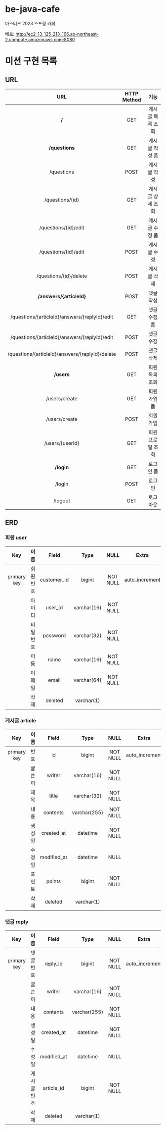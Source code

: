 # be-java-cafe
마스터즈 2023 스프링 카페 

배포: http://ec2-13-125-213-166.ap-northeast-2.compute.amazonaws.com:8080


# 미션 구현 목록
## URL

|                       URL                        | HTTP Method |    기능     |
|:------------------------------------------------:|:-----------:|:---------:|
|                      **\/**                      |     GET     | 게시글 목록 조회 |
|                 **\/questions**                  |     GET     | 게시글 작성 폼  |
|                   \/questions                    |    POST     |  게시글 작성   |
|                 \/questions/{id}                 |     GET     | 게시글 상세 조회 |
|              \/questions/{id}/edit               |     GET     | 게시글 수정 폼  |
|              \/questions/{id}/edit               |    POST     |  게시글 수정   |
|             \/questions/{id}/delete              |    POST     |  게시글 삭제   |
|            **\/answers/{articleId}**             |    POST     |   댓글 작성   |
|  \/questions/{articleId}/answers/{replyId}/edit  |     GET     |  댓글 수정 폼  |
|  \/questions/{articleId}/answers/{replyId}/edit  |    POST     |   댓글 수정   |
| \/questions/{articleId}/answers/{replyId}/delete |    POST     |   댓글 삭제   |
|                   **\/users**                    |     GET     | 회원 목록 조회  |
|                  \/users/create                  |     GET     |  회원 가입 폼  |
|                  \/users/create                  |    POST     |   회원 가입   |
|                 \/users/{userId}                 |     GET     | 회원 프로필 조회 |
|                   **\/login**                    |     GET     |   로그인 폼   |
|                     \/login                      |    POST     |    로그인    |
|                     \/logout                     |     GET     |   로그아웃    |


## ERD
### 회원 user
|     Key     |  이름  |    Field    |    Type     |   NULL   |     Extra      |
|:-----------:|:----:|:-----------:|:-----------:|:--------:|:--------------:|
| primary key | 회원번호 | customer_id |   bigint    | NOT NULL | auto_increment |
|             | 아이디  |   user_id   | varchar(16) | NOT NULL |                |
|             | 비밀번호 |  password   | varchar(32) | NOT NULL |                |
|             |  이름  |    name     | varchar(16) | NOT NULL |                |
|             | 이메일  |    email    | varchar(64) | NOT NULL |                |
|             |  삭제  |   deleted   | varchar(1)  |          |                |


### 게시글 article
|     Key     | 이름  |    Field    |     Type     |   NULL   |     Extra      |
|:-----------:|:---:|:-----------:|:------------:|:--------:|:--------------:|
| primary key | 번호  |     id      |    bigint    | NOT NULL | auto_increment |
|             | 글쓴이 |   writer    | varchar(16)  | NOT NULL |                |
|             | 제목  |    title    | varchar(32)  | NOT NULL |                |
|             | 내용  |  contents   | varchar(255) | NOT NULL |                |
|             | 생성일 | created_at  |   datetime   | NOT NULL |                |
|             | 수정일 | modified_at |   datetime   |   NULL   |                |
|             | 포인트 |   points    |    bigint    | NOT NULL |                |
|             | 삭제  |   deleted   |  varchar(1)  |          |                |

### 댓글 reply
|     Key     |   이름   |    Field    |     Type     |   NULL   |     Extra      |
|:-----------:|:------:|:-----------:|:------------:|:--------:|:--------------:|
| primary key | 댓글 번호  |  reply_id   |    bigint    | NOT NULL | auto_increment |
|             |  글쓴이   |   writer    | varchar(16)  | NOT NULL |                |
|             |   내용   |  contents   | varchar(255) | NOT NULL |                |
|             |  생성일   | created_at  |   datetime   | NOT NULL |                |
|             |  수정일   | modified_at |   datetime   |   NULL   |                |
|             | 게시글 번호 | article_id  |    bigint    | NOT NULL |                |
|             |   삭제   |   deleted   |  varchar(1)  |          |                |
